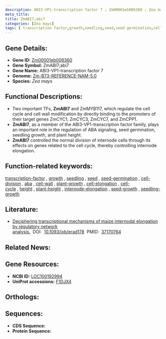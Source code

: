 ```yaml
---
description: ABI3-VP1-transcription factor 7 ; Zm00001eb006360 ; Zea mays
meta_title:
title: ZmABI7;abi7
categories: [Zea mays]
tags: [ transcription factor,growth,seedling,seed,seed germination,cell division,aba,cell wall,plant growth,cell elongation,cell cycle,height,plant height,internode elongation,seed growth,seedling growth ]
---
```


## Gene Details:
- **Gene ID:**	[Zm00001eb006360](https://www.maizegdb.org/gene_center/gene/Zm00001eb006360)
- **Gene Symbol:** ZmABI7;abi7
- **Gene Name:** ABI3-VP1-transcription factor 7
- **Genome:** [Zm-B73-REFERENCE-NAM-5.0](https://www.maizegdb.org/genome/assembly/Zm-B73-REFERENCE-NAM-5.0)
- **Species:** *Zea mays*

## Functional Descriptions:
   - Two important TFs, **ZmABI7** and ZmMYB117, which regulate the cell cycle and cell wall modification by directly binding to the promoters of their target genes ZmCYC1, ZmCYC3, ZmCYC7, and ZmCPP1.
   - **ZmABI7**, as a member of the ABI3-VP1-transcription factor family, plays an important role in the regulation of ABA signaling, seed germination, seedling growth, and plant height.
   - **ZmABI7** controlled the normal division of internode cells through its effects on genes related to the cell cycle, thereby controlling internode elongation.

## Function-related keywords:
[transcription-factor](/tags/transcription-factor/)&nbsp;,&nbsp;[growth](/tags/growth/)&nbsp;,&nbsp;[seedling](/tags/seedling/)&nbsp;,&nbsp;[seed](/tags/seed/)&nbsp;,&nbsp;[seed-germination](/tags/seed-germination/)&nbsp;,&nbsp;[cell-division](/tags/cell-division/)&nbsp;,&nbsp;[aba](/tags/aba/)&nbsp;,&nbsp;[cell-wall](/tags/cell-wall/)&nbsp;,&nbsp;[plant-growth](/tags/plant-growth/)&nbsp;,&nbsp;[cell-elongation](/tags/cell-elongation/)&nbsp;,&nbsp;[cell-cycle](/tags/cell-cycle/)&nbsp;,&nbsp;[height](/tags/height/)&nbsp;,&nbsp;[plant-height](/tags/plant-height/)&nbsp;,&nbsp;[internode-elongation](/tags/internode-elongation/)&nbsp;,&nbsp;[seed-growth](/tags/seed-growth/)&nbsp;,&nbsp;[seedling-growth](/tags/seedling-growth/)

## Literature:
   - [Deciphering transcriptional mechanisms of maize internodal elongation by regulatory network analysis.]( https://academic.oup.com/jxb/article/74/15/4503/7160568?login=true#supplementary-data)&nbsp;&nbsp;DOI:&nbsp;&nbsp;[10.1093/jxb/erad178](https://academic.oup.com/jxb/article/74/15/4503/7160568?login=true#supplementary-data)&nbsp;&nbsp;PMID:&nbsp;&nbsp;[37170764](https://pubmed.ncbi.nlm.nih.gov/37170764/)

## Related News:

## Gene Resources:
- **NCBI ID:**  [LOC100192994](https://www.ncbi.nlm.nih.gov/gene/?term=LOC100192994)
- **UniProt accessions:** [F1DJX4](https://www.uniprot.org/uniprotkb/F1DJX4/entry)

## Orthologs:

## Sequences:
- **CDS Sequence:**
- **Protein Sequence:**
